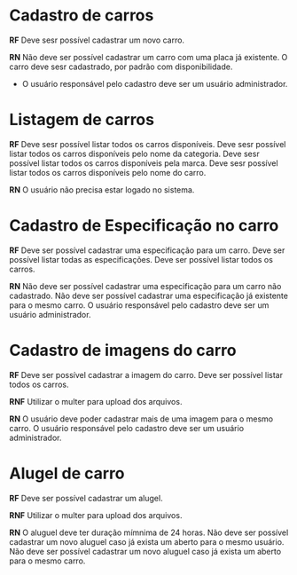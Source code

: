 # Cadastro de carros

**RF**
Deve sesr possível cadastrar um novo carro.

**RN** 
Não deve ser possível cadastrar um carro com uma placa já existente.
O carro deve sesr cadastrado, por padrão com disponibilidade.
* O usuário responsável pelo cadastro deve ser um usuário administrador.

# Listagem de carros

**RF**
Deve sesr possível listar todos os carros disponíveis.
Deve sesr possível listar todos os carros disponíveis pelo nome da categoria.
Deve sesr possível listar todos os carros disponíveis pela marca.
Deve sesr possível listar todos os carros disponíveis pelo nome do carro.

**RN** 
O usuário não precisa estar logado no sistema.

# Cadastro de Especificação no carro

**RF**
Deve ser possível cadastrar uma especificação para um carro.
Deve ser possível listar todas as especificações.
Deve ser possível listar todos os carros.

**RN** 
Não deve ser possível cadastrar uma especificação para um carro não cadastrado.
Não deve ser possível cadastrar uma especificação já existente para o mesmo carro.
O usuário responsável pelo cadastro deve ser um usuário administrador.

# Cadastro de imagens do carro

**RF**
Deve ser possível cadastrar a imagem do carro.
Deve ser possível listar todos os carros.

**RNF**
Utilizar o multer para upload dos arquivos.

**RN** 
O usuário deve poder cadastrar mais de uma imagem para o mesmo carro.
O usuário responsável pelo cadastro deve ser um usuário administrador.

# Alugel de carro

**RF**
Deve ser possível cadastrar um alugel.

**RNF**
Utilizar o multer para upload dos arquivos.

**RN** 
O aluguel deve ter duração mímnima de 24 horas.
Não deve ser possível cadastrar um novo aluguel caso já exista um aberto para o mesmo usuário.
Não deve ser possível cadastrar um novo aluguel caso já exista um aberto para o mesmo carro.
